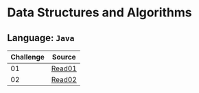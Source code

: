 # Data Structures and Algorithms

## Language: `Java`

| Challenge | Source |
| --- | --- |
| 01 | [Read01](./challenge01/challenge01.md) |
| 02 | [Read02](./challenge02/challenge02.md) |

